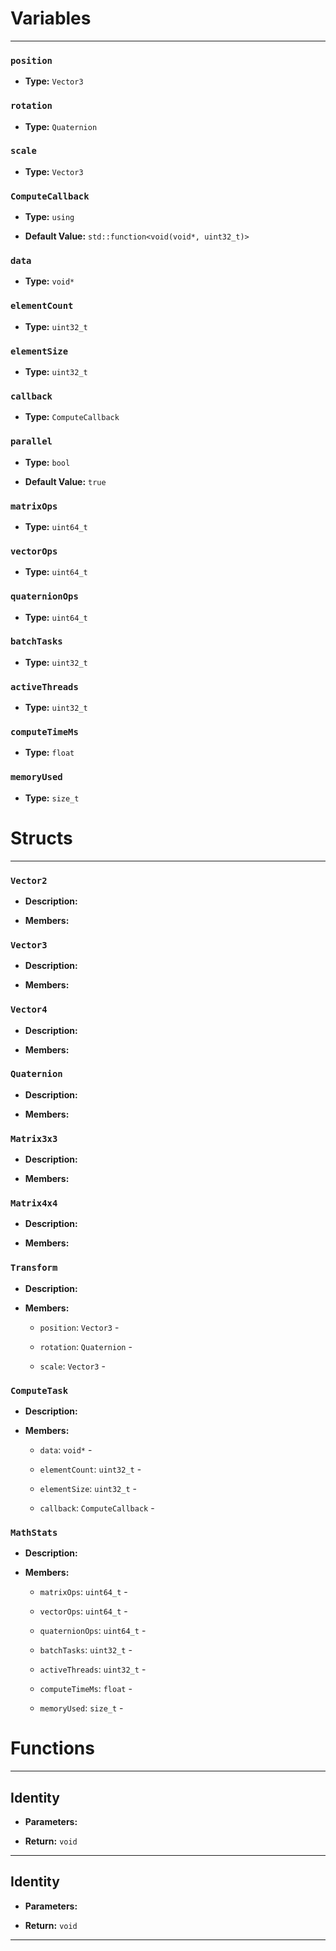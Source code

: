 
# Variables
---

### `position`

- **Type:** `Vector3`



### `rotation`

- **Type:** `Quaternion`



### `scale`

- **Type:** `Vector3`



### `ComputeCallback`

- **Type:** `using`

- **Default Value:** `std::function<void(void*, uint32_t)>`



### `data`

- **Type:** `void*`



### `elementCount`

- **Type:** `uint32_t`



### `elementSize`

- **Type:** `uint32_t`



### `callback`

- **Type:** `ComputeCallback`



### `parallel`

- **Type:** `bool`

- **Default Value:** `true`



### `matrixOps`

- **Type:** `uint64_t`



### `vectorOps`

- **Type:** `uint64_t`



### `quaternionOps`

- **Type:** `uint64_t`



### `batchTasks`

- **Type:** `uint32_t`



### `activeThreads`

- **Type:** `uint32_t`



### `computeTimeMs`

- **Type:** `float`



### `memoryUsed`

- **Type:** `size_t`




# Structs
---

### `Vector2`

- **Description:** 

- **Members:**



### `Vector3`

- **Description:** 

- **Members:**



### `Vector4`

- **Description:** 

- **Members:**



### `Quaternion`

- **Description:** 

- **Members:**



### `Matrix3x3`

- **Description:** 

- **Members:**



### `Matrix4x4`

- **Description:** 

- **Members:**



### `Transform`

- **Description:** 

- **Members:**

  - `position`: `Vector3` - 

  - `rotation`: `Quaternion` - 

  - `scale`: `Vector3` - 



### `ComputeTask`

- **Description:** 

- **Members:**

  - `data`: `void*` - 

  - `elementCount`: `uint32_t` - 

  - `elementSize`: `uint32_t` - 

  - `callback`: `ComputeCallback` - 



### `MathStats`

- **Description:** 

- **Members:**

  - `matrixOps`: `uint64_t` - 

  - `vectorOps`: `uint64_t` - 

  - `quaternionOps`: `uint64_t` - 

  - `batchTasks`: `uint32_t` - 

  - `activeThreads`: `uint32_t` - 

  - `computeTimeMs`: `float` - 

  - `memoryUsed`: `size_t` - 




# Functions
---

## Identity



- **Parameters:** 

- **Return:** `void`

---

## Identity



- **Parameters:** 

- **Return:** `void`

---
